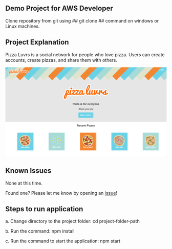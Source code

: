 ## Demo Project for AWS Developer

Clone repository from git using ## git clone ## command on windows or Linux machines.

## Project Explanation

Pizza Luvrs is a social network for people who love pizza. Users can create accounts, create pizzas, and share them with others.

![Pizza Luvrs](assets/pizza_shot.png)

## Known Issues

None at this time.

Found one? Please let me know by opening an [issue](https://github.com/ryanmurakami/pizza-luvrs/issues)!

## Steps to run application
a. Change directory to the project folder:  cd project-folder-path
  
b. Run the command:    npm install
  
c. Run the command to start the application:    npm start  



